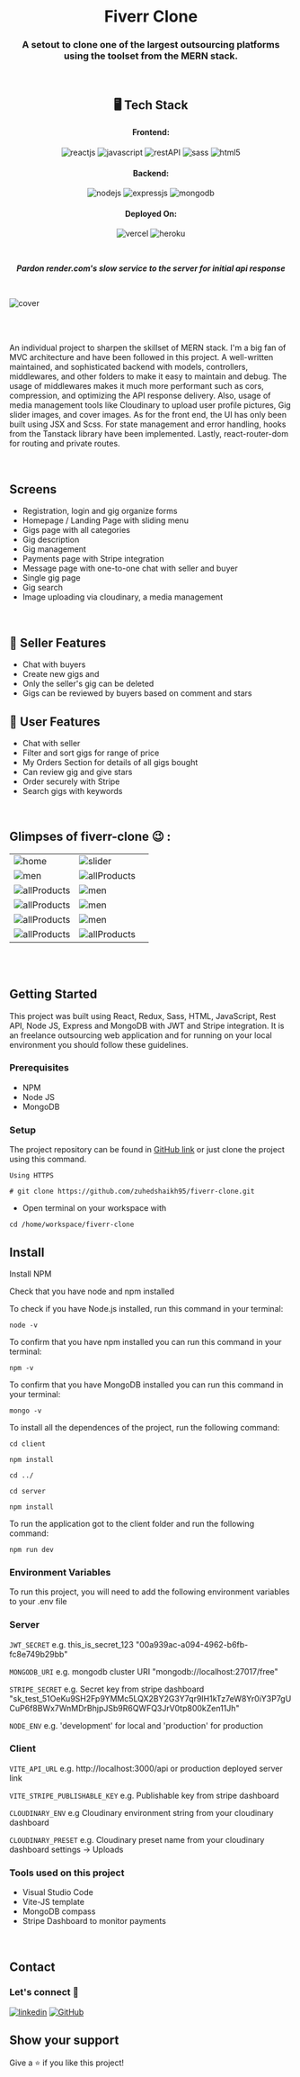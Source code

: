 <h1 align="center">Fiverr Clone</h1>

<h3 align="center">A setout to clone one of the largest outsourcing platforms using the toolset from the MERN stack.</h3>

<br />

<h2 align="center">🖥️ Tech Stack</h2>

<h4 align="center">Frontend:</h4>

<p align="center">
  <img src="https://img.shields.io/badge/React-20232A?style=for-the-badge&logo=react&logoColor=61DAFB" alt="reactjs" />
  <img src="https://img.shields.io/badge/JavaScript-323330?style=for-the-badge&logo=javascript&logoColor=F7DF1E" alt="javascript" />
  <img src="https://img.shields.io/badge/Rest_API-02303A?style=for-the-badge&logo=react-router&logoColor=white" alt="restAPI" />
  <img src="https://img.shields.io/badge/Sass-CC6699?style=for-the-badge&logo=sass&logoColor=white" alt="sass" />
  <img src="https://img.shields.io/badge/HTML5-E34F26?style=for-the-badge&logo=html5&logoColor=white" alt="html5" />
</p>

<h4 align="center">Backend:</h4>

<p align="center">
  <img src="https://img.shields.io/badge/Node.js-339933?style=for-the-badge&logo=nodedotjs&logoColor=white" alt="nodejs" />
  <img src="https://img.shields.io/badge/Express.js-000000?style=for-the-badge&logo=express&logoColor=white" alt="expressjs" />
  <img src="https://img.shields.io/badge/MongoDB-4EA94B?style=for-the-badge&logo=mongodb&logoColor=white" alt="mongodb" />

</p>

<h4 align="center">Deployed On:</h4>

<p align="center">
  <img src="https://img.shields.io/badge/Netlify-00C7B7?style=for-the-badge&logo=netlify&logoColor=white" alt="vercel" />
  <img src="https://img.shields.io/badge/Render-430098?style=for-the-badge&logo=heroku&logoColor=white" alt="heroku" />
</p>

<br />
<p align="center">
  <em>
    <b>Pardon render.com's slow service to the server for initial api response</b>
  </em>
</p>
<br />

![cover](https://i.ibb.co/16SWfbg/Fiverr-Gif.gif)

<br />
<br />

An individual project to sharpen the skillset of MERN stack. I'm a big fan of MVC architecture and have been followed in this project. A well-written maintained, and sophisticated backend with models, controllers, middlewares, and other folders to make it easy to maintain and debug. The usage of middlewares makes it much more performant such as cors, compression, and optimizing the API response delivery. Also, usage of media management tools like Cloudinary to upload user profile pictures, Gig slider images, and cover images.
As for the front end, the UI has only been built using JSX and Scss. For state management and error handling, hooks from the Tanstack library have been implemented. Lastly, react-router-dom for routing and private routes.

<br />

## Screens

- Registration, login and gig organize forms
- Homepage / Landing Page with sliding menu
- Gigs page with all categories
- Gig description
- Gig management
- Payments page with Stripe integration
- Message page with one-to-one chat with seller and buyer
- Single gig page
- Gig search
- Image uploading via cloudinary, a media management

<br />

## 🚀 Seller Features

- Chat with buyers
- Create new gigs and
- Only the seller's gig can be deleted
- Gigs can be reviewed by buyers based on comment and stars

## 🚀 User Features

- Chat with seller
- Filter and sort gigs for range of price
- My Orders Section for details of all gigs bought
- Can review gig and give stars
- Order securely with Stripe
- Search gigs with keywords

<br />

## Glimpses of fiverr-clone 😉 :

<table>
  <tr>
    <td><img src="https://i.ibb.co/4Z9CMpn/1.png"  alt="home" /></td>
    <td><img src="https://i.ibb.co/QQQgWTc/2.png"  alt="slider" /></td>
  </tr>
  <tr>
    <td><img src="https://i.ibb.co/YNyrDZb/3.png"  alt="men" /></td>
   <td><img src="https://i.ibb.co/BGw32m3/4.png"  alt="allProducts" /></td>
  </tr>
  <tr>
    <td><img src="https://i.ibb.co/PjXSMsk/5.png" alt="allProducts" /></td>
    <td><img src="https://i.ibb.co/M2xgqN1/13.png"  alt="men" /></td>
  </tr>
  <tr>
    <td><img src="https://i.ibb.co/sKdj3BM/7.png" alt="allProducts" /></td>
    <td><img src="https://i.ibb.co/99VZBNq/11.png"  alt="men" /></td>
  </tr>
  <tr>
    <td><img src="https://i.ibb.co/rc2rzw1/10.png" alt="allProducts" /></td>
    <td><img src="https://i.ibb.co/59WnSW8/9.png"  alt="men" /></td>
  </tr>
  <tr>
    <td><img src="https://i.ibb.co/GkRtV3T/8.png" alt="allProducts" /></td>
    <td><img src="https://i.ibb.co/TkxZjcW/12.png" alt="allProducts" /></td>
    <td></td>
  </tr>
</table>

<br />

<br />

## Getting Started

This project was built using React, Redux, Sass, HTML, JavaScript, Rest API, Node JS, Express and MongoDB with JWT and Stripe integration. It is an freelance outsourcing web application and for running on your local environment you should follow these guidelines.

### Prerequisites

- NPM
- Node JS
- MongoDB

### Setup

The project repository can be found in [GitHub link](https://github.com/zuhedshaikh95/fiverr-clone) or just clone the project using this command.

```
Using HTTPS

# git clone https://github.com/zuhedshaikh95/fiverr-clone.git
```

- Open terminal on your workspace with

```
cd /home/workspace/fiverr-clone
```

## Install

Install NPM

Check that you have node and npm installed

To check if you have Node.js installed, run this command in your terminal:

```
node -v
```

To confirm that you have npm installed you can run this command in your terminal:

```
npm -v
```

To confirm that you have MongoDB installed you can run this command in your terminal:

```
mongo -v
```

To install all the dependences of the project, run the following command:

```
cd client

npm install

cd ../

cd server

npm install
```

To run the application got to the client folder and run the following command:

```
npm run dev
```

### Environment Variables

To run this project, you will need to add the following environment variables to your .env file

### Server

`JWT_SECRET`
e.g. this_is_secret_123 "00a939ac-a094-4962-b6fb-fc8e749b29bb"

`MONGODB_URI`
e.g. mongodb cluster URI "mongodb://localhost:27017/free"

`STRIPE_SECRET`
e.g. Secret key from stripe dashboard "sk_test_51OeKu9SH2Fp9YMMc5LQX2BY2G3Y7qr9IH1kTz7eW8Yr0iY3P7gUCuP6f8BWx7WnMDrBhjpJSb9R6QWFQ3JrV0tp800kZen11Jh"

`NODE_ENV`
e.g. 'development' for local and 'production' for production

### Client

`VITE_API_URL`
e.g. http://localhost:3000/api or production deployed server link

`VITE_STRIPE_PUBLISHABLE_KEY`
e.g. Publishable key from stripe dashboard

`CLOUDINARY_ENV`
e.g Cloudinary environment string from your cloudinary dashboard

`CLOUDINARY_PRESET`
e.g. Cloudinary preset name from your cloudinary dashboard settings -> Uploads

### Tools used on this project

- Visual Studio Code
- Vite-JS template
- MongoDB compass
- Stripe Dashboard to monitor payments

<br />

## Contact

### Let's connect 🤝 <br />

[![linkedin](https://img.shields.io/badge/Zuhed_Shaikh-0077B5?style=for-the-badge&logo=linkedin&logoColor=white)](https://www.linkedin.com/in/zuhedshaikh95/)
[![GitHub](https://img.shields.io/badge/Zuhed_Shaikh-20232A?style=for-the-badge&logo=Github&logoColor=white)](https://github.com/zuhedshaikh95)



## Show your support

Give a ⭐️ if you like this project!

